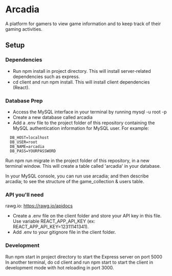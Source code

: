 # Arcadia

A platform for gamers to view game information and to keep track of their gaming activities.

## Setup

### Dependencies

* Run npm install in project directory. This will install server-related dependencies such as express.
* cd client and run npm install. This will install client dependencies (React).

### Database Prep

* Access the MySQL interface in your terminal by running mysql -u root -p
* Create a new database called arcadia
* Add a .env file to the project folder of this repository containing the MySQL authentication information for MySQL user. For example:

```
  DB_HOST=localhost
  DB_USER=root
  DB_NAME=arcadia
  DB_PASS=YOURPASSWORD
```

Run npm run migrate in the project folder of this repository, in a new terminal window. This will create a table called 'arcadia' in your database.

In your MySQL console, you can run use arcadia; and then describe arcadia; to see the structure of the game_collection & users table.

### API you'll need

rawg.io: https://rawg.io/apidocs

* Create a .env file on the client folder and store your API key in this file. Use variable REACT_APP_API_KEY (ex: REACT_APP_API_KEY=12311141341).
* Add .env to your gitignore file in the client folder.

### Development
Run npm start in project directory to start the Express server on port 5000
In another terminal, do cd client and run npm start to start the client in development mode with hot reloading in port 3000.